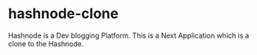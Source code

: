 # hashnode-clone
Hashnode is a Dev blogging Platform. This is a Next Application which is a clone to the Hashnode.

